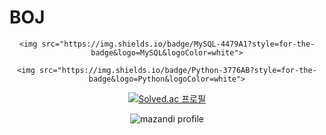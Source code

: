 # BOJ
<div align=center>
	<img src="https://img.shields.io/badge/Java-3776AB?style=flat&logo=java&logoColor=white">
	
  	<img src="https://img.shields.io/badge/MySQL-4479A1?style=for-the-badge&logo=MySQL&logoColor=white">
   
	<img src="https://img.shields.io/badge/Python-3776AB?style=for-the-badge&logo=Python&logoColor=white">


 [![Solved.ac 프로필](http://mazassumnida.wtf/api/v2/generate_badge?boj=kevin9981)](https://solved.ac/유저네임)

![mazandi profile](http://mazandi.herokuapp.com/api?handle=kevin9981&theme=warm)
</div>
